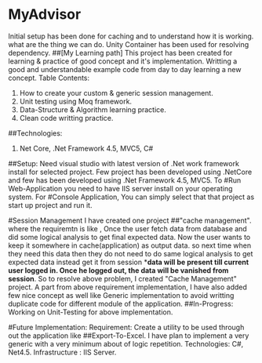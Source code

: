 
# MyAdvisor
Initial setup has been done for caching and to understand how it is working. what are the thing we can do.
Unity Container has been used for resolving dependency.
##[My Learning path]
This project has been created for learning & practice of good concept and it's implementation.
Writting a good and understandable example code from day to day learning a new concept. 
Table Contents:
1. How to create your custom & generic session management.
2. Unit testing using Moq framework.
3. Data-Structure & Algorithm learning practice.
4. Clean code writting practice.

##Technologies:
1. Net Core, .Net Framework 4.5, MVC5, C#

##Setup:
Need visual studio with latest version of .Net work framework install for selected project. Few project has been developed using .NetCore and few has been developed using .Net Framework 4.5, MVC5.
To #Run Web-Application you need to have IIS server install on your operating system.
For #Console Application, You can simply select that that project as start up project and run it.

#Session Management
I have created one project ##"cache management". where the requiremtn is like , Once the user fetch data from database and did some logical analysis to get final expected data. Now the user wants to keep it somewhere in cache(application) as output data. so next time when they need this data then they do not need to do same logical analysis to get expected data instead get it from session ***data will be present till current user logged in. Once he logged out, the data will be vanished from session**. 
So to resolve above problem, I created "Cache Management" project. A part from above requirement implementation, I have also added few nice concept as well like Generic implementation to avoid writting duplicate code for different module of the application.
##In-Progress: Working on Unit-Testing for above implementation.

#Future Implementation:
Requirement: Create a utility to be used through out the application like ##Export-To-Excel. I have plan to implement a very generic with a very minimum about of logic repetition. 
Technologies: C#, Net4.5.
Infrastructure : IIS Server.

